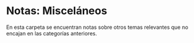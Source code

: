 # Notas: Misceláneos

En esta carpeta se encuentran notas sobre otros temas relevantes que no encajan en las categorías anteriores.

